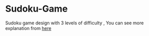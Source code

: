 # Sudoku-Game
Sudoku game design with 3 levels of difficulty , 
You can see more explanation from [ here ](https://www.linkedin.com/posts/abdelrahmanosama74_sudoku-cprogramming-embeddedsystems-activity-7114617960379396096-1FYk?utm_source=share&utm_medium=member_desktop)
